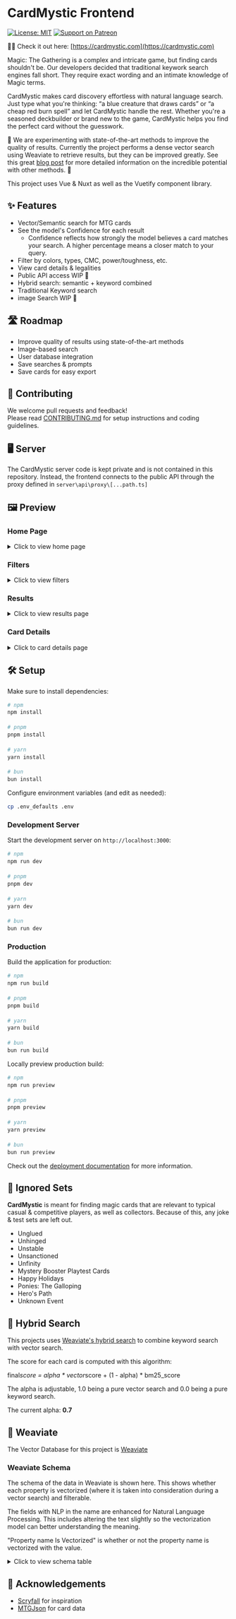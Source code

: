 # CardMystic Frontend

[![License: MIT](https://img.shields.io/badge/License-MIT-yellow.svg)](https://opensource.org/licenses/MIT)
[![Support on Patreon](https://img.shields.io/badge/support-patreon-F96854.svg)](https://www.patreon.com/thecardmystic)

🧙‍♂️ Check it out here: [https://cardmystic.com](https://cardmystic.com)

Magic: The Gathering is a complex and intricate game, but finding cards shouldn't be. Our developers decided that traditional keywork search engines fall short. They require exact wording and an intimate knowledge of Magic terms.

CardMystic makes card discovery effortless with natural language search. Just type what you're thinking: “a blue creature that draws cards” or “a cheap red burn spell” and let CardMystic handle the rest. Whether you're a seasoned deckbuilder or brand new to the game, CardMystic helps you find the perfect card without the guesswork.

🚧 We are experimenting with state-of-the-art methods to improve the quality of results. Currently the project performs a dense vector search using Weaviate to retrieve results, but they can be improved greatly. See this great [blog post](https://www.notion.so/Magic-Card-Search-Engine-1fd1a1085527808488dad794522e9158) for more detailed information on the incredible potential with other methods. 🚧

This project uses Vue & Nuxt as well as the Vuetify component library.

## ✨ Features

- Vector/Semantic search for MTG cards
- See the model's Confidence for each result
  - Confidence reflects how strongly the model believes a card matches your search. A higher percentage means a closer match to your query.
- Filter by colors, types, CMC, power/toughness, etc.
- View card details & legalities
- Public API access WIP 🚧
- Hybrid search: semantic + keyword combined
- Traditional Keyword search
- image Search WIP 🚧

## 🛣️ Roadmap

- Improve quality of results using state-of-the-art methods
- Image-based search
- User database integration
- Save searches & prompts
- Save cards for easy export

## 🤝 Contributing

We welcome pull requests and feedback!  
Please read [CONTRIBUTING.md](CONTRIBUTING.md) for setup instructions and coding guidelines.

## 🖥️ Server

The CardMystic server code is kept private and is not contained in this repository. Instead, the frontend connects to the public API through the proxy defined in `server\api\proxy\[...path.ts]`

## 🖼️ Preview

### Home Page

<details>
<summary>Click to view home page</summary>
<img src="docs/homepage.PNG" alt="HomePage" width="700"/>
</details>

### Filters

<details>
<summary>Click to view filters</summary>
<img src="docs/filters.PNG" alt="Filters" width="700"/>
</details>

### Results

<details>
<summary>Click to view results page</summary>
<img src="docs/results.PNG" alt="Results" width="700"/>
</details>

### Card Details

<details>
<summary>Click to card details page</summary>
<img src="docs/carddetails.PNG" alt="Card Details" width="700"/>
</details>

## 🛠️ Setup

Make sure to install dependencies:

```bash
# npm
npm install

# pnpm
pnpm install

# yarn
yarn install

# bun
bun install
```

Configure environment variables (and edit as needed):

```bash
cp .env_defaults .env
```

### Development Server

Start the development server on `http://localhost:3000`:

```bash
# npm
npm run dev

# pnpm
pnpm dev

# yarn
yarn dev

# bun
bun run dev
```

### Production

Build the application for production:

```bash
# npm
npm run build

# pnpm
pnpm build

# yarn
yarn build

# bun
bun run build
```

Locally preview production build:

```bash
# npm
npm run preview

# pnpm
pnpm preview

# yarn
yarn preview

# bun
bun run preview
```

Check out the [deployment documentation](https://nuxt.com/docs/getting-started/deployment) for more information.

## 🚫 Ignored Sets

**CardMystic** is meant for finding magic cards that are relevant to typical casual & competitive players, as well as collectors. Because of this, any joke & test sets are left out.

- Unglued
- Unhinged
- Unstable
- Unsanctioned
- Unfinity
- Mystery Booster Playtest Cards
- Happy Holidays
- Ponies: The Galloping
- Hero's Path
- Unknown Event

## 🧪 Hybrid Search

This projects uses [Weaviate's hybrid search](https://weaviate.io/developers/weaviate/search/hybrid) to combine keyword search with vector search.

The score for each card is computed with this algorithm:

final*score = alpha * vector*score + (1 - alpha) * bm25_score

The alpha is adjustable, 1.0 being a pure vector search and 0.0 being a pure keyword search.

The current alpha: **0.7**

## 🧠 Weaviate

The Vector Database for this project is [Weaviate](https://weaviate.io/)

### Weaviate Schema

The schema of the data in Weaviate is shown here. This shows whether each property is vectorized (where it is taken into consideration during a vector search) and filterable.

The fields with NLP in the name are enhanced for Natural Language Processing. This includes altering the text slightly so the vectorization model can better understanding the meaning.

"Property name Is Vectorized" is whether or not the property name is vectorized with the value.

<details>
<summary>Click to view schema table</summary>

<table border="1" style="border-collapse: collapse;">
  <tr style="background-color: black; color: white;">
    <th>Property</th>
    <th>Data Type</th>
    <th>Is Vectorized</th>
    <th>Is Filterable</th>
    <th>Property Name Is Vectorized</th>
  </tr>
  <tr>
    <td style="background-color: white; color: black;">name</td>
    <td style="background-color: white; color: black;">Text</td>
    <td style="background-color: lightgreen; color: black;">Yes</td>
    <td style="background-color: lightcoral; color: black;">No</td>
    <td style="background-color: lightcoral; color: black;">No</td>
  </tr>
  <tr>
    <td style="background-color: white; color: black;">types</td>
    <td style="background-color: white; color: black;">Text</td>
    <td style="background-color: lightgreen; color: black;">Yes</td>
    <td style="background-color: lightgreen; color: black;">Yes</td>
    <td style="background-color: lightcoral; color: black;">No</td>
  </tr>
  <tr>
    <td style="background-color: white; color: black;">subtypes</td>
    <td style="background-color: white; color: black;">Text</td>
    <td style="background-color: lightgreen; color: black;">Yes</td>
    <td style="background-color: lightcoral; color: black;">No</td>
    <td style="background-color: lightcoral; color: black;">No</td>
  </tr>
  <tr>
    <td style="background-color: white; color: black;">supertypes</td>
    <td style="background-color: white; color: black;">Text</td>
    <td style="background-color: lightgreen; color: black;">Yes</td>
    <td style="background-color: lightcoral; color: black;">No</td>
    <td style="background-color: lightcoral; color: black;">No</td>
  </tr>
  <tr>
    <td style="background-color: white; color: black;">manaCost</td>
    <td style="background-color: white; color: black;">Text Array</td>
    <td style="background-color: lightcoral; color: black;">No</td>
    <td style="background-color: lightgreen; color: black;">Yes</td>
    <td style="background-color: lightcoral; color: black;">No</td>
  </tr>
  <tr>
    <td style="background-color: white; color: black;">manaCostNLP</td>
    <td style="background-color: white; color: black;">Text Array</td>
    <td style="background-color: lightgreen; color: black;">Yes</td>
    <td style="background-color: lightcoral; color: black;">No</td>
    <td style="background-color: lightcoral; color: black;">No</td>
  </tr>
  <tr>
    <td style="background-color: white; color: black;">cardColors</td>
    <td style="background-color: white; color: black;">Text</td>
    <td style="background-color: lightcoral; color: black;">No</td>
    <td style="background-color: lightgreen; color: black;">Yes</td>
    <td style="background-color: lightcoral; color: black;">No</td>
  </tr>
  <tr>
    <td style="background-color: white; color: black;">cardColorsLength</td>
    <td style="background-color: white; color: black;">Number</td>
    <td style="background-color: lightcoral; color: black;">No</td>
    <td style="background-color: lightcoral; color: black;">No</td>
    <td style="background-color: lightcoral; color: black;">No</td>
  </tr>
  <tr>
    <td style="background-color: white; color: black;">colorIdentity</td>
    <td style="background-color: white; color: black;">Text</td>
    <td style="background-color: lightcoral; color: black;">No</td>
    <td style="background-color: lightcoral; color: black;">No</td>
    <td style="background-color: lightcoral; color: black;">No</td>
  </tr>
  <tr>
    <td style="background-color: white; color: black;">convertedManaCost</td>
    <td style="background-color: white; color: black;">Number</td>
    <td style="background-color: lightcoral; color: black;">No</td>
    <td style="background-color: lightgreen; color: black;">Yes</td>
    <td style="background-color: lightcoral; color: black;">No</td>
  </tr>
  <tr>
    <td style="background-color: white; color: black;">convertedManaCostNLP</td>
    <td style="background-color: white; color: black;">Text</td>
    <td style="background-color: lightgreen; color: black;">Yes</td>
    <td style="background-color: lightcoral; color: black;">No</td>
    <td style="background-color: lightcoral; color: black;">No</td>
  </tr>
  <tr>
    <td style="background-color: white; color: black;">rarity</td>
    <td style="background-color: white; color: black;">Text</td>
    <td style="background-color: lightcoral; color: black;">No</td>
    <td style="background-color: lightgreen; color: black;">Yes</td>
    <td style="background-color: lightcoral; color: black;">No</td>
  </tr>
  <tr>
    <td style="background-color: white; color: black;">rarityNLP</td>
    <td style="background-color: white; color: black;">Text</td>
    <td style="background-color: lightgreen; color: black;">Yes</td>
    <td style="background-color: lightcoral; color: black;">No</td>
    <td style="background-color: lightcoral; color: black;">No</td>
  </tr>
  <tr>
    <td style="background-color: white; color: black;">setCode</td>
    <td style="background-color: white; color: black;">Text</td>
    <td style="background-color: lightcoral; color: black;">No</td>
    <td style="background-color: lightgreen; color: black;">Yes</td>
    <td style="background-color: lightcoral; color: black;">No</td>
  </tr>
  <tr>
    <td style="background-color: white; color: black;">setName</td>
    <td style="background-color: white; color: black;">Text</td>
    <td style="background-color: lightcoral; color: black;">No</td>
    <td style="background-color: lightgreen; color: black;">Yes</td>
    <td style="background-color: lightcoral; color: black;">No</td>
  </tr>
  <tr>
    <td style="background-color: white; color: black;">setNameNLP</td>
    <td style="background-color: white; color: black;">Text</td>
    <td style="background-color: lightgreen; color: black;">Yes</td>
    <td style="background-color: lightcoral; color: black;">No</td>
    <td style="background-color: lightcoral; color: black;">No</td>
  </tr>
  <tr>
    <td style="background-color: white; color: black;">cardText</td>
    <td style="background-color: white; color: black;">Text</td>
    <td style="background-color: lightgreen; color: black;">Yes</td>
    <td style="background-color: lightcoral; color: black;">No</td>
    <td style="background-color: lightcoral; color: black;">No</td>
  </tr>
  <tr>
    <td style="background-color: white; color: black;">flavorText</td>
    <td style="background-color: white; color: black;">Text</td>
    <td style="background-color: lightcoral; color: black;">No</td>
    <td style="background-color: lightcoral; color: black;">No</td>
    <td style="background-color: lightcoral; color: black;">No</td>
  </tr>
  <tr>
    <td style="background-color: white; color: black;">power</td>
    <td style="background-color: white; color: black;">Number</td>
    <td style="background-color: lightgreen; color: black;">Yes</td>
    <td style="background-color: lightcoral; color: black;">No</td>
    <td style="background-color: lightcoral; color: black;">No</td>
  </tr>
  <tr>
    <td style="background-color: white; color: black;">powerNLP</td>
    <td style="background-color: white; color: black;">Text</td>
    <td style="background-color: lightcoral; color: black;">No</td>
    <td style="background-color: lightgreen; color: black;">Yes</td>
    <td style="background-color: lightcoral; color: black;">No</td>
  </tr>
  <tr>
    <td style="background-color: white; color: black;">toughness</td>
    <td style="background-color: white; color: black;">Number</td>
    <td style="background-color: lightcoral; color: black;">No</td>
    <td style="background-color: lightgreen; color: black;">Yes</td>
    <td style="background-color: lightcoral; color: black;">No</td>
  </tr>
  <tr>
    <td style="background-color: white; color: black;">toughnessNLP</td>
    <td style="background-color: white; color: black;">Text</td>
    <td style="background-color: lightgreen; color: black;">Yes</td>
    <td style="background-color: lightcoral; color: black;">No</td>
    <td style="background-color: lightcoral; color: black;">No</td>
  </tr>
  <tr>
    <td style="background-color: white; color: black;">artist</td>
    <td style="background-color: white; color: black;">Text</td>
    <td style="background-color: lightcoral; color: black;">No</td>
    <td style="background-color: lightgreen; color: black;">Yes</td>
    <td style="background-color: lightcoral; color: black;">No</td>
  </tr>
  <tr>
    <td style="background-color: white; color: black;">url</td>
    <td style="background-color: white; color: black;">Text</td>
    <td style="background-color: lightcoral; color: black;">No</td>
    <td style="background-color: lightcoral; color: black;">No</td>
    <td style="background-color: lightcoral; color: black;">No</td>
  </tr>
  <tr>
    <td style="background-color: white; color: black;">legalityIn${FormatName}Format</td>
    <td style="background-color: white; color: black;">Text</td>
    <td style="background-color: lightgreen; color: black;">Yes</td>
    <td style="background-color: lightgreen; color: black;">Yes</td>
    <td style="background-color: lightgreen; color: black;">Yes</td>
  </tr>
</table>

</details>

## 🙏 Acknowledgements

- [Scryfall](https://scryfall.com/) for inspiration
- [MTGJson](https://mtgjson.com/) for card data
